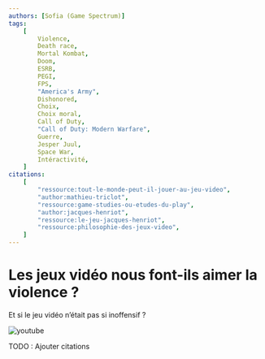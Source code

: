 ```yaml
---
authors: [Sofia (Game Spectrum)]
tags:
    [
        Violence,
        Death race,
        Mortal Kombat,
        Doom,
        ESRB,
        PEGI,
        FPS,
        "America's Army",
        Dishonored,
        Choix,
        Choix moral,
        Call of Duty,
        "Call of Duty: Modern Warfare",
        Guerre,
        Jesper Juul,
        Space War,
        Intéractivité,
    ]
citations:
    [
        "ressource:tout-le-monde-peut-il-jouer-au-jeu-video",
        "author:mathieu-triclot",
        "ressource:game-studies-ou-etudes-du-play",
        "author:jacques-henriot",
        "ressource:le-jeu-jacques-henriot",
        "ressource:philosophie-des-jeux-video",
    ]
---
```


# Les jeux vidéo nous font-ils aimer la violence ?

Et si le jeu vidéo n’était pas si inoffensif ?

![youtube](https://www.youtube.com/watch?v=OtJckewmozQ)

TODO : Ajouter citations
